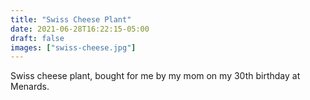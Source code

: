```yaml
---
title: "Swiss Cheese Plant"
date: 2021-06-28T16:22:15-05:00
draft: false
images: ["swiss-cheese.jpg"]
---
```


Swiss cheese plant, bought for me by my mom on my 30th birthday at Menards.

